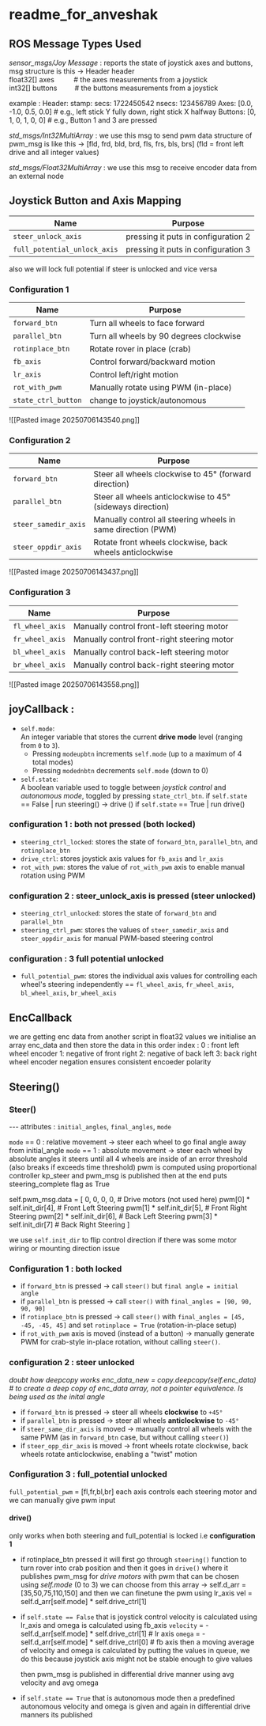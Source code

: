 # readme_for_anveshak
## ROS Message Types Used
*sensor_msgs/Joy Message* : reports the state of joystick axes and buttons, 
msg structure is this -> 
Header header         
float32[] axes          # the axes measurements from a joystick  
int32[] buttons         # the buttons measurements from a joystick

example : 
	Header: 
		  stamp: 
		    secs: 1722450542
		    nsecs: 123456789
	Axes: [0.0, -1.0, 0.5, 0.0]       # e.g., left stick Y fully down, right stick X halfway
	Buttons: [0, 1, 0, 1, 0, 0]       # e.g., Button 1 and 3 are pressed


*std_msgs/Int32MultiArray* : we use this msg to send pwm data 
structure of pwm_msg is like this -> [fld, frd, bld, brd, fls, frs, bls, brs]
(fld = front left drive and all integer values)

_std_msgs/Float32MultiArray_ : we use this msg to receive encoder data from an external node 

## Joystick Button and Axis Mapping

| Name                         | Purpose                             |
| ---------------------------- | ----------------------------------- |
| `steer_unlock_axis`          | pressing it puts in configuration 2 |
| `full_potential_unlock_axis` | pressing it puts in configuration 3 |
also we will lock full potential if steer is unlocked and vice versa
### Configuration 1

| Name                | Purpose                                 |
| ------------------- | --------------------------------------- |
| `forward_btn`       | Turn all wheels to face forward         |
| `parallel_btn`      | Turn all wheels by 90 degrees clockwise |
| `rotinplace_btn`    | Rotate rover in place (crab)            |
| `fb_axis`           | Control forward/backward motion         |
| `lr_axis`           | Control left/right motion               |
| `rot_with_pwm`      | Manually rotate using PWM (in-place)    |
| `state_ctrl_button` | change to joystick/autonomous           |
![[Pasted image 20250706143540.png]]
### Configuration 2

| Name                 | Purpose                                                      |
| -------------------- | ------------------------------------------------------------ |
| `forward_btn`        | Steer all wheels clockwise to 45° (forward direction)        |
| `parallel_btn`       | Steer all wheels anticlockwise to 45° (sideways direction)   |
| `steer_samedir_axis` | Manually control all steering wheels in same direction (PWM) |
| `steer_oppdir_axis`  | Rotate front wheels clockwise, back wheels anticlockwise     |
![[Pasted image 20250706143437.png]]
### Configuration 3

| Name            | Purpose                                     |
| --------------- | ------------------------------------------- |
| `fl_wheel_axis` | Manually control front-left steering motor  |
| `fr_wheel_axis` | Manually control front-right steering motor |
| `bl_wheel_axis` | Manually control back-left steering motor   |
| `br_wheel_axis` | Manually control back-right steering motor  |
![[Pasted image 20250706143558.png]]
## joyCallback :
- `self.mode`:  
    An integer variable that stores the current **drive mode** level (ranging from `0` to `3`).
    - Pressing `modeupbtn` increments `self.mode` (up to a maximum of 4 total modes)
    - Pressing `modednbtn` decrements `self.mode` (down to 0)
- `self.state`:  
    A boolean variable used to toggle between  _joystick control_ and *autonomous mode*, toggled by pressing `state_ctrl_btn`.
    if `self.state` == False | run steering() -> drive ()
    if `self.state` == True | run drive()
### configuration 1 : both not pressed (both locked)
- `steering_ctrl_locked`: stores the state of `forward_btn`, `parallel_btn`, and `rotinplace_btn`
- `drive_ctrl`: stores joystick axis values for `fb_axis` and `lr_axis` 
- `rot_with_pwm`: stores the value of `rot_with_pwm` axis to enable manual rotation using PWM
### configuration 2 : steer_unlock_axis is pressed (steer unlocked)
-  `steering_ctrl_unlocked`: stores the state of `forward_btn` and `parallel_btn`
-  `steering_ctrl_pwm`: stores the values of `steer_samedir_axis` and `steer_oppdir_axis` for manual PWM-based steering control
### configuration : 3 full potential unlocked
-  `full_potential_pwm`: stores the individual axis values for controlling each wheel's steering independently == `fl_wheel_axis`, `fr_wheel_axis`, `bl_wheel_axis`, `br_wheel_axis`

## EncCallback 
we are getting enc data from another script in float32 values 
we initialise an array enc_data and then store the data in this order 
index :
	0 : front left wheel encoder
	1: negative of front right
	2: negative of back left
	3: back right wheel encoder
negation ensures consistent encoeder polarity

## Steering() 
### Steer() 
--- attributes : `initial_angles`, `final_angles`, `mode`

`mode` == 0 :  relative movement -> steer each wheel to go final angle away from initial_angle
`mode` == 1 : absolute movement -> steer each wheel by absolute angles
it steers until all 4 wheels are inside of an error threshold (also breaks if exceeds time threshold) 
pwm is computed using proportional controller kp_steer 
and pwm_msg is published
then at the end puts steering_complete flag as True

self.pwm_msg.data = [
    0, 0, 0, 0,                    # Drive motors (not used here)
    pwm[0] * self.init_dir[4],    # Front Left Steering
    pwm[1] * self.init_dir[5],    # Front Right Steering
    pwm[2] * self.init_dir[6],    # Back Left Steering
    pwm[3] * self.init_dir[7]     # Back Right Steering
]

we use `self.init_dir` to flip control direction if there was some motor wiring or mounting direction issue 
### Configuration 1 : both locked
- if `forward_btn` is pressed -> call `steer()` but `final angle = initial angle`
- if `parallel_btn` is pressed → call `steer()` with `final_angles = [90, 90, 90, 90]` 
- if `rotinplace_btn` is pressed → call `steer()` with `final_angles = [45, -45, -45, 45]` and set `rotinplace = True` (rotation-in-place setup)
- if `rot_with_pwm` axis is moved (instead of a button) → manually generate PWM for crab-style in-place rotation, without calling `steer()`.
### configuration 2 : steer unlocked
_doubt how deepcopy works             enc_data_new = copy.deepcopy(self.enc_data) # to create a deep copy of enc_data array, not a pointer equivalence. Is being used as the inital angle_
- if `forward_btn` is pressed → steer all wheels **clockwise** to `+45°`
- if `parallel_btn` is pressed → steer all wheels **anticlockwise** to `-45°`
- if `steer_same_dir_axis` is moved → manually control all wheels with the same PWM (as in `forward_btn` case, but without calling `steer()`)
- if `steer_opp_dir_axis` is moved → front wheels rotate clockwise, back wheels rotate anticlockwise, enabling a "twist" motion
### Configuration 3 : full_potential unlocked 
`full_potential_pwm` = [fl,fr,bl,br]
each axis controls each steering motor and we can manually give pwm input
#### drive()
only works when both steering and full_potential is locked i.e __configuration 1__

- if rotinplace_btn pressed it will first go through `steering()` function to turn rover
	into crab position and then it goes in `drive()` where it publishes pwm_msg for *drive motors* with pwm that can be chosen using _self.mode_ (0 to 3) we can choose  from this array -> self.d_arr = [35,50,75,110,150] and then we can  finetune the pwm using lr_axis 
	vel = self.d_arr[self.mode] * self.drive_ctrl[1]

-  if `self.state == False` that is joystick control
	velocity is calculated using lr_axis and omega is calculated using fb_axis
	`velocity` = -self.d_arr[self.mode] * self.drive_ctrl[1] # lr axis
    `omega` = -self.d_arr[self.mode] * self.drive_ctrl[0] # fb axis
    then a moving average of velocity and omega is calculated by putting the values in queue, we do this because joystick axis might not be stable enough to give values 

	then pwm_msg is published in differential drive manner using avg velocity and avg omega

- if `self.state == True` that is autonomous mode
	then a predefined autonomous velocity and omega is given and again in differential drive manners its published
	
